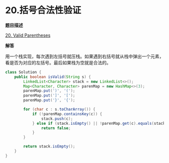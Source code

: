 # 20.括号合法性验证

**题目描述**

[20. Valid Parentheses](https://leetcode.com/problems/valid-parentheses/)

**解答**

用一个栈实现，每次遇到左括号就压栈。如果遇到右括号就从栈中弹出一个元素，看是否为对应的左括号。最后如果栈为空就是合法的。

```java
class Solution {
    public boolean isValid(String s) {
        LinkedList<Character> stack = new LinkedList<>();
        Map<Character, Character> parenMap = new HashMap<>(3);
        parenMap.put(')', '(');
        parenMap.put(']', '[');
        parenMap.put('}', '{');

        for (char c : s.toCharArray()) {
            if (!parenMap.containsKey(c)) {
                stack.push(c);
            } else if (stack.isEmpty() || !parenMap.get(c).equals(stack.pop())) {
                return false;
            }
        }

        return stack.isEmpty();
    }
}
```